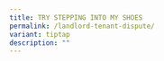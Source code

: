 ```yaml
---
title: TRY STEPPING INTO MY SHOES
permalink: /landlord-tenant-dispute/
variant: tiptap
description: ""
---
```

